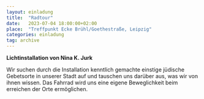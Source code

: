 ```yaml
---
layout: einladung
title:  "Radtour"
date:   2023-07-04 18:00:00+02:00
place:  "Treffpunkt Ecke Brühl/Goethestraße, Leipzig"
categories: einladung
tag: archive
---
```


**Lichtinstallation von Nina K. Jurk**

Wir suchen durch die Installation kenntlich gemachte einstige jüdische Gebetsorte in unserer Stadt auf und tauschen uns darüber aus, was wir von ihnen wissen.
Das Fahrrad wird uns eine eigene Beweglichkeit beim erreichen der Orte ermöglichen.
